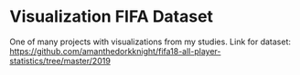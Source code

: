 # Visualization FIFA Dataset
 One of many projects with visualizations from my studies.
Link for dataset: https://github.com/amanthedorkknight/fifa18-all-player-statistics/tree/master/2019